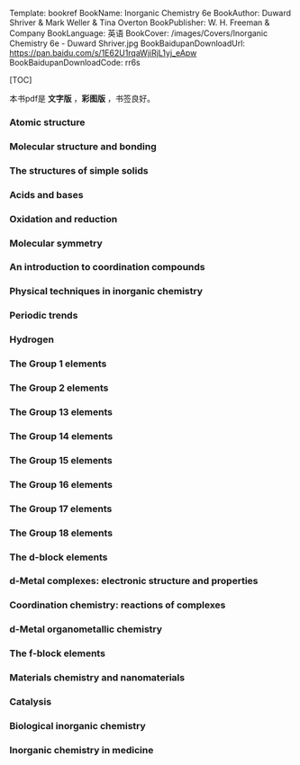 Template: bookref
BookName: Inorganic Chemistry 6e
BookAuthor: Duward Shriver & Mark Weller & Tina Overton
BookPublisher: W. H. Freeman & Company
BookLanguage: 英语
BookCover: /images/Covers/Inorganic Chemistry 6e - Duward Shriver.jpg
BookBaidupanDownloadUrl: https://pan.baidu.com/s/1E62U1rqaWjiRjL1yj_eApw 
BookBaidupanDownloadCode: rr6s

[TOC]

本书pdf是 **文字版** ，**彩图版** ，书签良好。


### Atomic structure 
### Molecular structure and bonding 
### The structures of simple solids 
### Acids and bases 
### Oxidation and reduction 
### Molecular symmetry 
### An introduction to coordination compounds 
### Physical techniques in inorganic chemistry

### Periodic trends 
### Hydrogen 
### The Group 1 elements 
### The Group 2 elements 
### The Group 13 elements 
### The Group 14 elements 
### The Group 15 elements 
### The Group 16 elements 
### The Group 17 elements 
### The Group 18 elements 
### The d-block elements 
### d-Metal complexes: electronic structure and properties 
### Coordination chemistry: reactions of complexes 
### d-Metal organometallic chemistry 
### The f-block elements

### Materials chemistry and nanomaterials 
### Catalysis 
### Biological inorganic chemistry 
### Inorganic chemistry in medicine